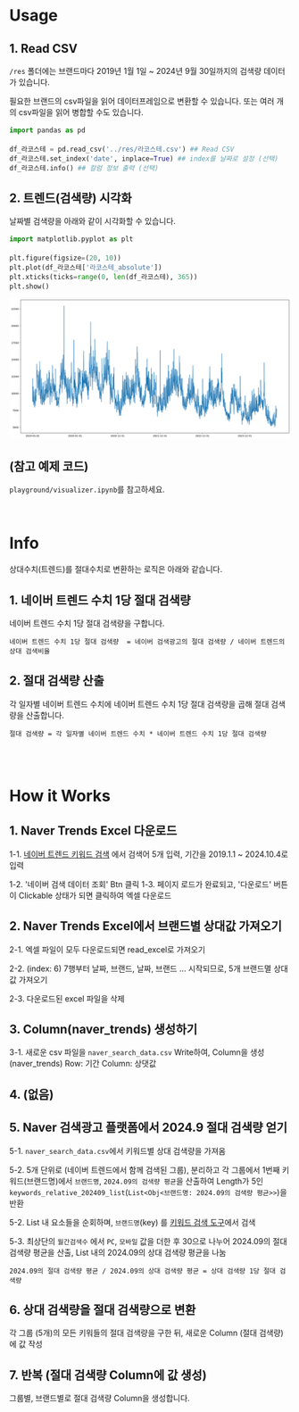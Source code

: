 # Usage

## 1. Read CSV

`/res` 폴더에는 브랜드마다 2019년 1월 1일 ~ 2024년 9월 30일까지의 검색량 데이터가 있습니다.

필요한 브랜드의 csv파일을 읽어 데이터프레임으로 변환할 수 있습니다.
또는 여러 개의 csv파일을 읽어 병합할 수도 있습니다.

```python
import pandas as pd

df_라코스테 = pd.read_csv('../res/라코스테.csv') ## Read CSV
df_라코스테.set_index('date', inplace=True) ## index를 날짜로 설정 (선택)
df_라코스테.info() ## 칼럼 정보 출력 (선택)
```

## 2. 트렌드(검색량) 시각화

날짜별 검색량을 아래와 같이 시각화할 수 있습니다.

```python
import matplotlib.pyplot as plt

plt.figure(figsize=(20, 10))
plt.plot(df_라코스테['라코스테_absolute'])
plt.xticks(ticks=range(0, len(df_라코스테), 365))
plt.show()
```

![라코스테_plot](image.png)

## (참고 예제 코드)

`playground/visualizer.ipynb`를 참고하세요.

<br>

# Info

상대수치(트렌드)를 절대수치로 변환하는 로직은 아래와 같습니다. <br>

## 1. 네이버 트렌드 수치 1당 절대 검색량

네이버 트렌드 수치 1당 절대 검색량을 구합니다.

```
네이버 트렌드 수치 1당 절대 검색량  = 네이버 검색광고의 절대 검색량 / 네이버 트렌드의 상대 검색비율
```

## 2. 절대 검색량 산출

각 일자별 네이버 트렌드 수치에 네이버 트렌드 수치 1당 절대 검색량을 곱해 절대 검색량을 산출합니다.

```
절대 검색량 = 각 일자별 네이버 트렌드 수치 * 네이버 트렌드 수치 1당 절대 검색량
```

<br>
<br>

# How it Works

## 1. Naver Trends Excel 다운로드

1-1. [네이버 트렌드 키워드 검색](https://datalab.naver.com/keyword/trendSearch.naver) 에서 검색어 5개 입력, 기간을 2019.1.1 ~ 2024.10.4로 입력

1-2. '네이버 검색 데이터 조회' Btn 클릭
1-3. 페이지 로드가 완료되고, '다운로드' 버튼이 Clickable 상태가 되면 클릭하여 엑셀 다운로드

## 2. Naver Trends Excel에서 브랜드별 상대값 가져오기

2-1. 엑셀 파일이 모두 다운로드되면 read_excel로 가져오기

2-2. (index: 6) 7행부터 날짜, 브랜드, 날짜, 브랜드 ... 시작되므로, 5개 브랜드멸 상대값 가져오기

2-3. 다운로드된 excel 파일을 삭제

## 3. Column(naver_trends) 생성하기

3-1. 새로운 csv 파일을 `naver_search_data.csv` Write하여, Column을 생성 (naver_trends)
Row: 기간
Column: 상댓값

## 4. (없음)

## 5. Naver 검색광고 플랫폼에서 2024.9 절대 검색량 얻기

5-1. `naver_search_data.csv`에서 키워드별 상대 검색량을 가져옴

5-2. 5개 단위로 (네이버 트렌드에서 함께 검색된 그룹), 분리하고 각 그룹에서 1번째 키워드(브랜드명)에서 `브랜드명`, `2024.09의 검색량 평균`을 산출하여 Length가 5인 `keywords_relative_202409_list`(`List<Obj<브랜드명: 2024.09의 검색량 평균>>`)을 반환

5-2. List 내 요소들을 순회하며, `브랜드명`(key) 를 [키워드 검색 도구](https://manage.searchad.naver.com/customers/1261829/tool/keyword-planner)에서 검색

5-3. 최상단의 `월간검색수` 에서 `PC`, `모바일` 값을 더한 후 30으로 나누어 2024.09의 절대 검색량 평균을 산출, List 내의 2024.09의 상대 검색량 평균을 나눔

```
2024.09의 절대 검색량 평균 / 2024.09의 상대 검색량 평균 = 상대 검색량 1당 절대 검색량
```

## 6. 상대 검색량을 절대 검색량으로 변환

각 그룹 (5개)의 모든 키워들의 절대 검색량을 구한 뒤, 새로운 Column (절대 검색량)에 값 작성

## 7. 반복 (절대 검색량 Column에 값 생성)

그룹별, 브랜드별로 절대 검색량 Column을 생성합니다.
